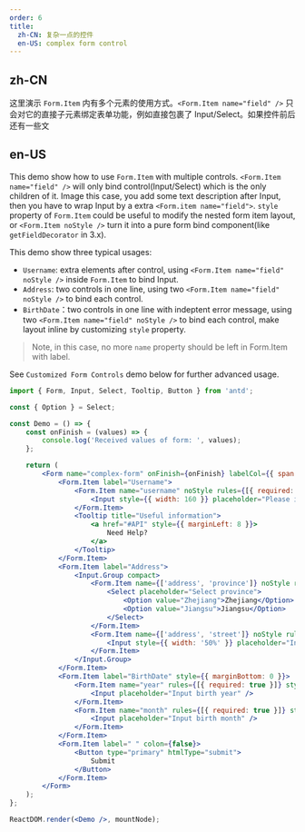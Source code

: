 ```yaml
---
order: 6
title:
  zh-CN: 复杂一点的控件
  en-US: complex form control
---
```


## zh-CN

这里演示 `Form.Item` 内有多个元素的使用方式。`<Form.Item name="field" />` 只会对它的直接子元素绑定表单功能，例如直接包裹了 Input/Select。如果控件前后还有一些文

## en-US

This demo show how to use `Form.Item` with multiple controls. `<Form.Item name="field" />` will only bind control(Input/Select) which is the only children of it. Image this case, you add some text description after Input, then you have to wrap Input by a extra `<Form.item name="field">`. `style` property of `Form.Item` could be useful to modify the nested form item layout, or `<Form.Item noStyle />` turn it into a pure form bind component(like `getFieldDecorator` in 3.x).

This demo show three typical usages:

- `Username`: extra elements after control, using `<Form.Item name="field" noStyle />` inside `Form.Item` to bind Input.
- `Address`: two controls in one line, using two `<Form.Item name="field" noStyle />` to bind each control.
- `BirthDate`：two controls in one line with indeptent error message, using two `<Form.Item name="field" noStyle />` to bind each control, make layout inline by customizing `style` property.

> Note, in this case, no more `name` property should be left in Form.Item with label.

See `Customized Form Controls` demo below for further advanced usage.

```jsx
import { Form, Input, Select, Tooltip, Button } from 'antd';

const { Option } = Select;

const Demo = () => {
	const onFinish = (values) => {
		console.log('Received values of form: ', values);
	};

	return (
		<Form name="complex-form" onFinish={onFinish} labelCol={{ span: 8 }} wrapperCol={{ span: 16 }}>
			<Form.Item label="Username">
				<Form.Item name="username" noStyle rules={[{ required: true, message: 'Username is required' }]}>
					<Input style={{ width: 160 }} placeholder="Please input" />
				</Form.Item>
				<Tooltip title="Useful information">
					<a href="#API" style={{ marginLeft: 8 }}>
						Need Help?
					</a>
				</Tooltip>
			</Form.Item>
			<Form.Item label="Address">
				<Input.Group compact>
					<Form.Item name={['address', 'province']} noStyle rules={[{ required: true, message: 'Province is required' }]}>
						<Select placeholder="Select province">
							<Option value="Zhejiang">Zhejiang</Option>
							<Option value="Jiangsu">Jiangsu</Option>
						</Select>
					</Form.Item>
					<Form.Item name={['address', 'street']} noStyle rules={[{ required: true, message: 'Street is required' }]}>
						<Input style={{ width: '50%' }} placeholder="Input street" />
					</Form.Item>
				</Input.Group>
			</Form.Item>
			<Form.Item label="BirthDate" style={{ marginBottom: 0 }}>
				<Form.Item name="year" rules={[{ required: true }]} style={{ display: 'inline-block', width: 'calc(50% - 5px)', marginRight: 8 }}>
					<Input placeholder="Input birth year" />
				</Form.Item>
				<Form.Item name="month" rules={[{ required: true }]} style={{ display: 'inline-block', width: 'calc(50% - 5px)' }}>
					<Input placeholder="Input birth month" />
				</Form.Item>
			</Form.Item>
			<Form.Item label=" " colon={false}>
				<Button type="primary" htmlType="submit">
					Submit
				</Button>
			</Form.Item>
		</Form>
	);
};

ReactDOM.render(<Demo />, mountNode);
```
